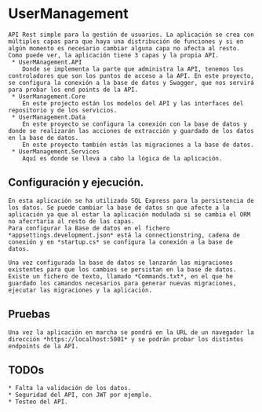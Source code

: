 # UserManagement
    API Rest simple para la gestión de usuarios. La aplicación se crea con múltiples capas para que haya una distribución de funciones y si en algún momento es necesario cambiar alguna capa no afecta al resto.
    Como puede ver, la aplicación tiene 3 capas y la propia API.
     * UserMAnagement.API
        Donde se implementa la parte que administra la API, tenemos los controladores que son los puntos de acceso a la API. En este proyecto, se configura la conexión a la base de datos y Swagger, que nos servirá  para probar los end points de la API.
     * UserManagement.Core
        En este projecto están los modelos del API y las interfaces del repositorio y de los servicios.
     * UserManagement.Data
        En este proyecto se configura la conexión con la base de datos y donde se realizarán las acciones de extracción y guardado de los datos en la base de datos.
        En este proyecto también están las migraciones a la base de datos.
     * UserManagement.Services
        Aquí es donde se lleva a cabo la lógica de la aplicación.
## Configuración y ejecución.
    En esta aplicación se ha utilizado SQL Express para la persistencia de los datos. Se puede cambiar la base de datos sn que afecte a la aplicación ya que al estar la aplicación modulada si se cambia el ORM no afecrtaría al resto de las capas.
    Para configurar la Base de datos en el fichero *appsettings.development.json* está la connectionstring, cadena de conexión y en *startup.cs* se configura la conexión a la base de datos.

    Una vez configurada la base de datos se lanzarán las migraciones existentes para que los cambios se persistan en la base de datos. Existe un fichero de texto, llamado *Commands.txt*, en el que he guardado los camandos necesarios para generar nuevas migraciones, ejecutar las migraciones y la aplicación.
## Pruebas
    Una vez la aplicación en marcha se pondrá en la URL de un navegador la dirección *https://localhost:5001* y se podrán probar los distintos endpoints de la API.
## TODOs
    * Falta la validación de los datos.
    * Seguridad del API, con JWT por ejemplo.
    * Testeo del API.

